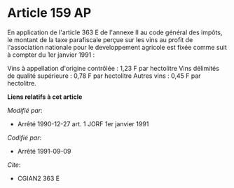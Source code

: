 # Article 159 AP

En application de l'article 363 E de l'annexe II au code général des impôts, le montant de la taxe parafiscale perçue sur les
vins au profit de l'association nationale pour le developpement agricole est fixée comme suit à compter du 1er janvier 1991 :

Vins à appellation d'origine contrôlée : 1,23 F par hectolitre    Vins délimités de qualité supérieure : 0,78 F par
hectolitre    Autres vins : 0,45 F par hectolitre.

**Liens relatifs à cet article**

_Modifié par_:

  - Arrêté 1990-12-27 art. 1 JORF 1er janvier 1991

_Codifié par_:

  - Arrêté 1991-09-09

_Cite_:

  - CGIAN2 363 E
